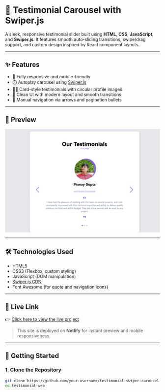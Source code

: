 # 🚀 Testimonial Carousel with Swiper.js

A sleek, responsive testimonial slider built using **HTML**, **CSS**, **JavaScript**, and **Swiper.js**. It features smooth auto-sliding transitions, swipe/drag support, and custom design inspired by React component layouts.

---

## ✨ Features

- 📱 Fully responsive and mobile-friendly  
- ⏱️ Autoplay carousel using [Swiper.js](https://swiperjs.com/)  
- 🧑‍💼 Card-style testimonials with circular profile images  
- 🎨 Clean UI with modern layout and smooth transitions  
- 🔄 Manual navigation via arrows and pagination bullets  

---

## 📸 Preview

![Demo Screenshot](https://github.com/ayushrajput545/Testimonial_web/blob/main/Screenshot%202025-04-17%20131501.png)

---

## 🛠️ Technologies Used

- HTML5  
- CSS3 (Flexbox, custom styling)  
- JavaScript (DOM manipulation)  
- [Swiper.js CDN](https://cdn.jsdelivr.net/npm/swiper@11/swiper-bundle.min.css)  
- Font Awesome (for quote and navigation icons)  

---

## 🔗 Live Link

👉 [Click here to view the live project](https://testimonial4u.netlify.app/)

> This site is deployed on **Netlify** for instant preview and mobile responsiveness.

---

## 🚀 Getting Started

### 1. Clone the Repository

```bash
git clone https://github.com/your-username/testimonial-swiper-carousel.git
cd testimonial-web
